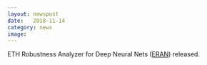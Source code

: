 ```yaml
---
layout: newspost
date:   2018-11-14
category: news
image: 
---
```


ETH Robustness Analyzer for Deep Neural Nets ([ERAN](https://github.com/eth-sri/eran)) released.
